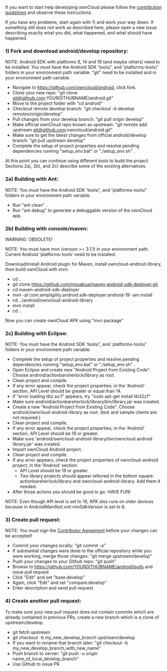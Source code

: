 
If you want to start help developing ownCloud please follow the [contribution guidelines][0] and observe these instructions.

If you have any problems, start again with 1) and work your way down. If something still does not work as described here, please open a new issue describing exactly what you did, what happened, and what should have happened.

### 1) Fork and download android/develop repository:

NOTE: Android SDK with platforms 8, 14 and 19 (and maybe others) need to be installed.
      You must have the Android SDK 'tools/', and 'platforms-tools/' folders in your environment path variable.
      "git" need to be installed and in your environment path variable.

* Navigate to https://github.com/owncloud/android, click fork.
* Clone your new repo: "git clone git@github.com:YOURGITHUBNAME/android.git"
* Move to the project folder with "cd android"
* Checkout remote develop branch: "git checkout -b develop remotes/origin/develop"
* Pull changes from your develop branch: "git pull origin develop"
* Make official ownCloud repo known as upstream: "git remote add upstream git@github.com:owncloud/android.git"
* Make sure to get the latest changes from official android/develop branch: "git pull upstream develop"
* Complete the setup of project properties and resolve pending dependencies running "setup_env.bat" or "./setup_env.sh" .

At this point you can continue using different tools to build the project. Sections 2a), 2b), and 2c) describe some of the existing alternatives.

### 2a) Building with Ant:
  
NOTE: You must have the Android SDK 'tools/', and 'platforms-tools/' folders in your environment path variable.

* Run "ant clean" .
* Run "ant debug" to generate a debuggable version of the ownCloud app.

### 2b) Building with console/maven:

WARNING: OBSOLETE!

NOTE: You must have mvn (version >= 3.1.1) in your environment path. Current Android 'platforms-tools' need to be installed.

Download/install Android plugin for Maven, install owncloud-android-library, then build ownCloud with mvn:

* cd ..
* git clone https://github.com/mosabua/maven-android-sdk-deployer.git
* cd maven-android-sdk-deployer
* mvn -pl com.simpligility.android.sdk-deployer:android-19 -am install
* cd ../android/owncloud-android-library
* mvn install
* cd ..

Now you can create ownCloud APK using "mvn package"

### 2c) Building with Eclipse:

NOTE: You must have the Android SDK 'tools/', and 'platforms-tools/' folders in your environment path variable.

* Complete the setup of project properties and resolve pending dependencies running "setup_env.bat" or "./setup_env.sh" .
* Open Eclipse and create new "Android Project from Existing Code". Choose android/actionbarsherlock/library as root.
* Clean project and compile.
* If any error appear, check the project properties; in the 'Android' section, API Level should be greater or equal than 14.
* If "error loading libz.so.1" appears, try "sudo apt-get install lib32z1"
* Make sure android/actionbarsherlock/library/bin/library.jar was created.
* Create a new "Android Project from Existing Code". Choose android/owncloud-android-library as root. (test and sample clients are not required.)
* Clean project and compile.
* If any error appear, check the project properties; in the 'Android' section, API Level should be 19 or greater.
* Make sure 'android/owncloud-android-library/bin/owncloud android library.jar' was created.
* Import ownCloud Android project.
* Clean project and compile.
* If any error appears, check the project properties of owncloud-android project; in the 'Android' section:
  - API Level should be 19 or greater.
  - Two library projects should appear referred in the bottom square: actionbarsherlock/library and owncloud-android-library. Add them if needed. 
* After those actions you should be good to go. HAVE FUN!

NOTE: Even though API level is set to 19, APK also runs on older devices because in AndroidManifest.xml minSdkVersion is set to 8.

### 3) Create pull request:
  
NOTE: You must sign the [Contributor Agreement][1] before your changes can be accepted!

* Commit your changes locally: "git commit -a"
* If substantial changes were done to the official repository while you were working, merge those changes: "git merge upstream/develop"
* Push your changes to your Github repo: "git push"
* Browse to https://github.com/YOURGITHUBNAME/android/pulls and issue pull request
* Click "Edit" and set "base:develop"
* Again, click "Edit" and set "compare:develop"
* Enter description and send pull request.

### 4) Create another pull request:

To make sure your new pull request does not contain commits which are already contained in previous PRs, create a new branch which is a clone of upstream/develop.

* git fetch upstream
* git checkout -b my_new_develop_branch upstream/develop
* If you want to rename that branch later: "git checkout -b my_new_develop_branch_with_new_name"
* Push branch to server: "git push -u origin name_of_local_develop_branch"
* Use Github to issue PR


[0]: https://github.com/owncloud/android/blob/master/CONTRIBUTING.md
[1]: http://owncloud.org/about/contributor-agreement/
